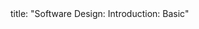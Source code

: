 <frontmatter>
title: "Software Design: Introduction: Basic"
</frontmatter>

<include src="unit-inPage-asFlat.md" boilerplate />
